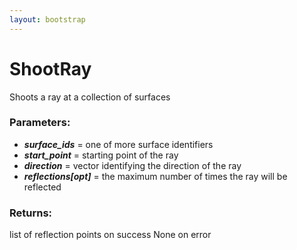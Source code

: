 ```yaml
---
layout: bootstrap
---
```


# ShootRay

Shoots a ray at a collection of surfaces
        

### Parameters:

- ***surface_ids*** = one of more surface identifiers
- ***start_point*** = starting point of the ray
- ***direction*** = vector identifying the direction of the ray
- ***reflections[opt]*** = the maximum number of times the ray will be reflected
        

### Returns:


list of reflection points on success
None on error
        
